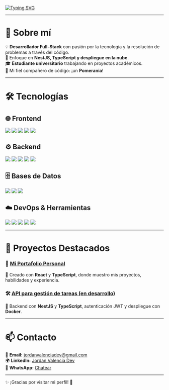 [![Typing SVG](https://readme-typing-svg.herokuapp.com?font=Fira+Code&size=30&duration=2000&pause=500&color=00C853&background=FFFFFF00&vCenter=true&width=700&lines=%C2%A1Hola!+Soy+Jordan+Valencia;👨‍💻+Desarrollador+Full-Stack)](https://git.io/typing-svg)

---

# 🌟 Sobre mí  
💡 **Desarrollador Full-Stack** con pasión por la tecnología y la resolución de problemas a través del código.  
🎯 Enfoque en **NestJS, TypeScript y despliegue en la nube**.  
🎓 **Estudiante universitario** trabajando en proyectos académicos.  
🐶 Mi fiel compañero de código: ¡un **Pomerania**!  

---

# 🛠️ Tecnologías  

## 🌐 **Frontend**  
<p align="left">
  <img src="https://img.shields.io/badge/-React-61DAFB?logo=react&logoColor=white&style=for-the-badge" />
  <img src="https://img.shields.io/badge/-Angular-DD0031?logo=angular&logoColor=white&style=for-the-badge" />
  <img src="https://img.shields.io/badge/-TypeScript-007ACC?logo=typescript&logoColor=white&style=for-the-badge" />
  <img src="https://img.shields.io/badge/-Tailwind-06B6D4?logo=tailwind-css&logoColor=white&style=for-the-badge" />
  <img src="https://img.shields.io/badge/-Astro-FF5D01?logo=astro&logoColor=white&style=for-the-badge" />
</p>  

## ⚙️ **Backend**  
<p align="left">
  <img src="https://img.shields.io/badge/-NestJS-E0234E?logo=nestjs&logoColor=white&style=for-the-badge" />
  <img src="https://img.shields.io/badge/-Node.js-339933?logo=node.js&logoColor=white&style=for-the-badge" />
  <img src="https://img.shields.io/badge/-Fastify-000000?logo=fastify&logoColor=white&style=for-the-badge" />
  <img src="https://img.shields.io/badge/-Django-092E20?logo=django&logoColor=white&style=for-the-badge" />
  <img src="https://img.shields.io/badge/-Express-000000?logo=express&logoColor=white&style=for-the-badge" />
</p>  

## 🗄️ **Bases de Datos**  
<p align="left">
  <img src="https://img.shields.io/badge/-PostgreSQL-336791?logo=postgresql&logoColor=white&style=for-the-badge" />
  <img src="https://img.shields.io/badge/-MongoDB-47A248?logo=mongodb&logoColor=white&style=for-the-badge" />
  <img src="https://img.shields.io/badge/-MySQL-4479A1?logo=mysql&logoColor=white&style=for-the-badge" />
</p>  

## ☁️ **DevOps & Herramientas**  
<p align="left">
  <img src="https://img.shields.io/badge/-Docker-2496ED?logo=docker&logoColor=white&style=for-the-badge" />
  <img src="https://img.shields.io/badge/-GitHub_Actions-2088FF?logo=github-actions&logoColor=white&style=for-the-badge" />
  <img src="https://img.shields.io/badge/-AWS-FF9900?logo=amazon-aws&logoColor=white&style=for-the-badge" />
  <img src="https://img.shields.io/badge/-Git-F05032?logo=git&logoColor=white&style=for-the-badge" />
  <img src="https://img.shields.io/badge/-Figma-F24E1E?logo=figma&logoColor=white&style=for-the-badge" />
</p>  

---

# 📂 Proyectos Destacados  

### 🚀 [Mi Portafolio Personal](https://my-portfolio-silk-delta-23.vercel.app/)  
📌 Creado con **React** y **TypeScript**, donde muestro mis proyectos, habilidades y experiencia.  

### 🛠️ [API para gestión de tareas (en desarrollo)](https://github.com/tuusuario/api-gestion-tareas)  
🔹 Backend con **NestJS** y **TypeScript**, autenticación JWT y despliegue con **Docker**.  

---

# 📫 Contacto  
📧 **Email:** [jordanvalenciadev@gmail.com](mailto:jordanvalenciadev@gmail.com)  
🌍 **LinkedIn:** [Jordan Valencia Dev](https://linkedin.com/in/jordan-valencia-dev-7944a9331/)  
📱 **WhatsApp:** [Chatear](https://wa.me/3011186124)  

---

✨ ¡Gracias por visitar mi perfil! 🚀  
